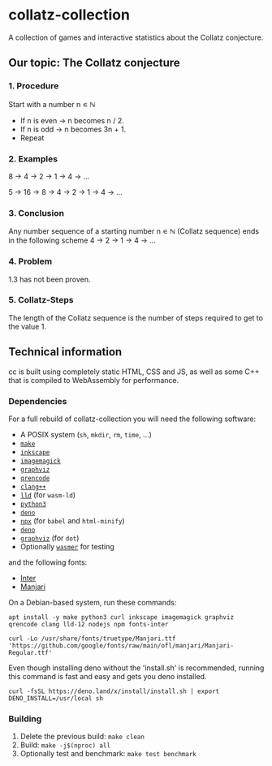 # collatz-collection
A collection of games and interactive statistics about the Collatz conjecture.

## Our topic: The Collatz conjecture
### 1. Procedure
Start with a number n ∊ ℕ
- If n is even → n becomes n / 2.
- If n is odd → n becomes 3n + 1.
- Repeat

### 2. Examples
8 → 4 → 2 → 1 → 4 → ...

5 → 16 → 8 → 4 → 2 → 1 → 4 → ...

### 3. Conclusion
Any number sequence of a starting number n ∊ ℕ (Collatz sequence)
ends in the following scheme 4 → 2 → 1 → 4 → ...

### 4. Problem
1.3 has not been proven.

### 5. Collatz-Steps
The length of the Collatz sequence is the number of steps required
to get to the value 1.

## Technical information
cc is built using completely static HTML, CSS and JS, as well as some C++ that
is compiled to WebAssembly for performance.

### Dependencies

For a full rebuild of collatz-collection you will need the following software:

* A POSIX system (`sh`, `mkdir`, `rm`, `time`, ...)
* [`make`](https://www.gnu.org/software/make/)
* [`inkscape`](https://inkscape.org)
* [`imagemagick`](https://imagemagick.org)
* [`graphviz`](https://graphviz.org)
* [`qrencode`](https://fukuchi.org/works/qrencode/)
* [`clang++`](https://clang.llvm.org)
* [`lld`](https://lld.llvm.org) (for `wasm-ld`)
* [`python3`](https://www.python.org)
* [`deno`](https://deno.land)
* [`npx`](https://npmjs.com) (for `babel` and `html-minify`)
* [`deno`](https://deno.land)
* [`graphviz`](https://graphviz.org/) (for `dot`)
* Optionally [`wasmer`](https://wasmer.io) for testing

and the following fonts:

* [Inter](https://fonts.google.com/specimen/Inter)
* [Manjari](https://fonts.google.com/specimen/Manjari)

On a Debian-based system, run these commands:

```
apt install -y make python3 curl inkscape imagemagick graphviz qrencode clang lld-12 nodejs npm fonts-inter
```
```
curl -Lo /usr/share/fonts/truetype/Manjari.ttf 'https://github.com/google/fonts/raw/main/ofl/manjari/Manjari-Regular.ttf'
```

Even though installing deno without the 'install.sh' is recommended, running this command is fast and easy and gets you deno installed.
```
curl -fsSL https://deno.land/x/install/install.sh | export DENO_INSTALL=/usr/local sh
```

### Building
1. Delete the previous build: `make clean`
2. Build: `make -j$(nproc) all`
3. Optionally test and benchmark: `make test benchmark`
